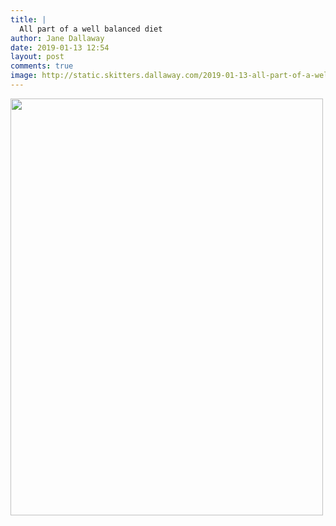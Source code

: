 ```yaml
---
title: |
  All part of a well balanced diet
author: Jane Dallaway
date: 2019-01-13 12:54
layout: post
comments: true
image: http://static.skitters.dallaway.com/2019-01-13-all-part-of-a-well-balanced-diet-thumb-1-IMG-8264.JPG
---
```


<div>
        <a href="http://static.skitters.dallaway.com/2019-01-13-all-part-of-a-well-balanced-diet-fullsize-1-IMG-8264.JPG">
          <img src="http://static.skitters.dallaway.com/2019-01-13-all-part-of-a-well-balanced-diet-thumb-1-IMG-8264.JPG" width="500" height="667"/>
        </a>
      </div>


  
      